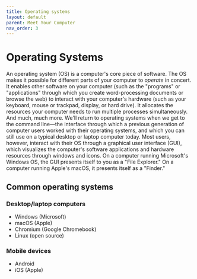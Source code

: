```yaml
---
title: Operating systems
layout: default
parent: Meet Your Computer
nav_order: 3
---
```


# Operating Systems

An operating system (OS) is a computer's core piece of software. The OS makes it possible for different parts of your computer to *operate* in concert. It enables other software on your computer (such as the "programs" or "applications" through which you create word-processing documents or browse the web) to interact with your computer's hardware (such as your keyboard, mouse or trackpad, display, or hard drive). It allocates the resources your computer needs to run multiple processes simultaneously. And much, much more. We'll return to operating systems when we get to the command line&mdash;the interface through which a previous generation of computer users worked with their operating systems, and which you can still use on a typical desktop or laptop computer today. Most users, however, interact with their OS through a graphical user interface (GUI), which visualizes the computer's software applications and hardware resources through windows and icons. On a computer running Microsoft's Windows OS, the GUI presents itself to you as a "File Explorer." On a computer running Apple's macOS, it presents itself as a "Finder."

## Common operating systems

### Desktop/laptop computers

- Windows (Microsoft)
- macOS (Apple)
- Chromium (Google Chromebook)
- Linux (open source)

### Mobile devices

- Android
- iOS (Apple)
                                                                                                                        